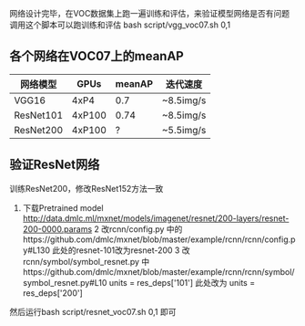 网络设计完毕，在VOC数据集上跑一遍训练和评估，来验证模型网络是否有问题
调用这个脚本可以跑训练和评估
bash script/vgg_voc07.sh 0,1


## 各个网络在VOC07上的meanAP

| 网络模型 | GPUs | meanAP | 迭代速度 |
| ------| ------ | ------ | ------ |
| VGG16 | 4xP4 | 0.7 | ~8.5img/s |
| ResNet101 | 4xP100 | 0.74 | ~8.5img/s |
| ResNet200 | 4xP100 | ? | ~5.5img/s |

## 验证ResNet网络

训练ResNet200，修改ResNet152方法一致
1. 下载Pretrained model
http://data.dmlc.ml/mxnet/models/imagenet/resnet/200-layers/resnet-200-0000.params
2 改rcnn/config.py 中的https://github.com/dmlc/mxnet/blob/master/example/rcnn/rcnn/config.py#L130
此处的resnet-101改为resnet-200
3 改rcnn/symbol/symbol_resnet.py 中https://github.com/dmlc/mxnet/blob/master/example/rcnn/rcnn/symbol/symbol_resnet.py#L10
units = res_deps['101']
此处改为
units = res_deps['200']

然后运行bash script/resnet_voc07.sh 0,1 即可
